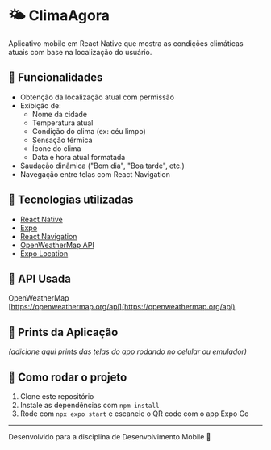 # 🌤️ ClimaAgora

Aplicativo mobile em React Native que mostra as condições climáticas atuais com base na localização do usuário.

## 📱 Funcionalidades

- Obtenção da localização atual com permissão
- Exibição de:
  - Nome da cidade
  - Temperatura atual
  - Condição do clima (ex: céu limpo)
  - Sensação térmica
  - Ícone do clima
  - Data e hora atual formatada
- Saudação dinâmica ("Bom dia", "Boa tarde", etc.)
- Navegação entre telas com React Navigation

## 🧪 Tecnologias utilizadas

- [React Native](https://reactnative.dev/)
- [Expo](https://expo.dev/)
- [React Navigation](https://reactnavigation.org/)
- [OpenWeatherMap API](https://openweathermap.org/api)
- [Expo Location](https://docs.expo.dev/versions/latest/sdk/location/)

## 🔑 API Usada

OpenWeatherMap  
[https://openweathermap.org/api](https://openweathermap.org/api)

## 📸 Prints da Aplicação

_(adicione aqui prints das telas do app rodando no celular ou emulador)_

## 🚀 Como rodar o projeto

1. Clone este repositório
2. Instale as dependências com `npm install`
3. Rode com `npx expo start` e escaneie o QR code com o app Expo Go

---

Desenvolvido para a disciplina de Desenvolvimento Mobile 📲
